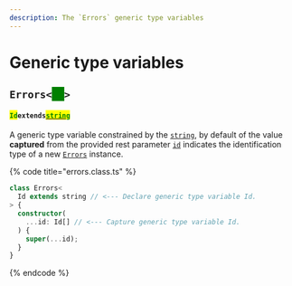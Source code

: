 ```yaml
---
description: The `Errors` generic type variables
---
```


# Generic type variables

## `Errors<`<mark style="color:green;background-color:green;">`Id`</mark>`>` <a href="#wrap-opening" id="wrap-opening"></a>

#### <mark style="color:green;">`Id`</mark>`extends`[<mark style="color:green;">`string`</mark>](https://www.typescriptlang.org/docs/handbook/basic-types.html#string)

​A generic type variable constrained by the [`string`](https://developer.mozilla.org/en-US/docs/Web/JavaScript/Reference/Global\_Objects/String), by default of the value **captured** from the provided rest parameter [`id`](../commonerror/constructor.md#id-id) indicates the identification type of a new [`Errors`](broken-reference) instance.

{% code title="errors.class.ts" %}
```typescript
class Errors<
  Id extends string // <--- Declare generic type variable Id.
> {
  constructor(
    ...id: Id[] // <--- Capture generic type variable Id.
  ) {
    super(...id);
  }
}
```
{% endcode %}
